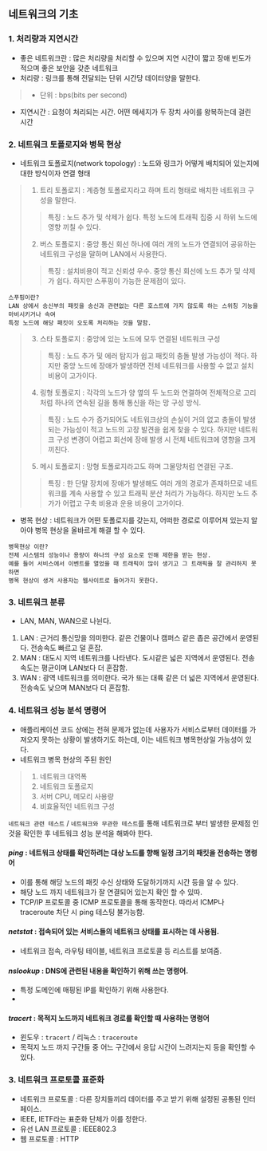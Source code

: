 ## 네트워크의 기초

### 1. 처리량과 지연시간
- 좋은 네트워크란 : 많은 처리량을 처리할 수 있으며 지연 시간이 짧고 장애 빈도가 적으며 좋은 보안을 갖춘 네트워크
- 처리량 : 링크를 통해 전달되는 단위 시간당 데이터양을 말한다.
> - 단위 : bps(bits per second)
- 지연시간 : 요청이 처리되는 시간. 어떤 메세지가 두 장치 사이를 왕복하는데 걸린 시간

### 2. 네트워크 토폴로지와 병목 현상

- 네트워크 토폴로지(network topology) : 노드와 링크가 어떻게 배치되어 있는지에 대한 방식이자 연결 형태
> 1. 트리 토폴로지 : 계층형 토폴로지라고 하며 트리 형태로 배치한 네트워크 구성을 말한다.
> > 특징 :  노드 추가 및 삭제가 쉽다. 특정 노드에 트래픽 집중 시 하위 노드에 영향 끼칠 수 있다.
> 
> 2. 버스 토폴로지 : 중앙 통신 회선 하나에 여러 개의 노드가 연결되어 공유하는 네트워크 구성을 말하며 LAN에서 사용한다.
> > 특징 : 설치비용이 적고 신뢰성 우수. 중앙 통신 회선에 노드 추가 및 삭제가 쉽다. 하지만 스푸핑이 가능한 문제점이 있다.
```
스푸핑이란?
LAN 상에서 송신부의 패킷을 송신과 관련없는 다른 호스트에 가지 않도록 하는 스위칭 기능을 마비시키거나 속여
특정 노드에 해당 패킷이 오도록 처리하는 것을 말함.
```
> 3. 스타 토폴로지 : 중앙에 있는 노드에 모두 연결된 네트워크 구성
> > 특징 : 노드 추가 및 에러 탐지가 쉽고 패킷의 충돌 발생 가능성이 적다.
> 하지만 중앙 노드에 장애가 발생하면 전체 네트워크를 사용할 수 없고 설치 비용이 고가이다.
> 
> 4. 링형 토폴로지 : 각각의 노드가 양 옆의 두 노드와 연결하여 전체적으로 고리처럼 하나의 연속된 길을 통해 통신을 하는 망 구성 방식.
> > 특징 : 노드 수가 증가되어도 네트워크상의 손실이 거의 없고 충돌이 발생되는 가능성이 적고 노드의 고장 발견을 쉽게 찾을 수 있다.
> > 하지만 네트워크 구성 변경이 어렵고 회선에 장애 발생 시 전체 네트워크에 영향을 크게 끼친다.
> 
> 5. 메시 토폴로지 : 망형 토폴로지라고도 하며 그물망처럼 연결된 구조.
> > 특징 : 한 단말 장치에 장애가 발생해도 여러 개의 경로가 존재하므로 네트워크를 계속 사용할 수 있고 트래픽 분산 처리가 가능하다.
> > 하지만 노드 추가가 어렵고 구축 비용과 운용 비용이 고가이다.

- 병목 현상 : 네트워크가 어떤 토폴로지를 갖는지, 어떠한 경로로 이루어져 있는지 알아야 병목 현상을 올바르게 해결 할 수 있다.
```
병목현상 이란?
전체 시스템의 성능이나 용량이 하나의 구성 요소로 인해 제한을 받는 현상. 
예를 들어 서비스에서 이벤트를 열었을 때 트래픽이 많이 생기고 그 트래픽을 잘 관리하지 못하면 
병목 현상이 생겨 사용자는 웹사이트로 들어가지 못한다.
```

### 3. 네트워크 분류

- LAN, MAN, WAN으로 나뉜다.
1. LAN : 근거리 통신망을 의미한다. 같은 건물이나 캠퍼스 같은 좁은 공간에서 운영된다. 전송속도 빠르고 덜 혼잡.
2. MAN : 대도시 지역 네트워크를 나타낸다. 도시같은 넓은 지역에서 운영된다. 전송속도는 평균이며 LAN보다 더 혼잡함.
3. WAN : 광역 네트워크를 의미한다. 국가 또는 대륙 같은 더 넓은 지역에서 운영된다. 전송속도 낮으며 MAN보다 더 혼잡함.

### 4. 네트워크 성능 분석 명령어

- 애플리케이션 코드 상에는 전혀 문제가 없는데 사용자가 서비스로부터 데이터를 가져오지 못하는 상황이 발생하기도 하는데, 이는 네트워크 병목현상일 가능성이 있다.
- 네트워크 병목 현상의 주된 원인
> 1. 네트워크 대역폭
> 2. 네트워크 토폴로지
> 3. 서버 CPU, 메모리 사용량
> 4. 비효율적인 네트워크 구성

`네트워크 관련 테스트` / `네트워크와 무관한 테스트`를 통해 네트워크로 부터 발생한 문제점 인것을 확인한 후 네트워크 성능 분석을 해봐야 한다.

#### *ping* : 네트워크 상태를 확인하려는 대상 노드를 향해 일정 크기의 패킷을 전송하는 명령어
- 이를 통해 해당 노드의 패킷 수신 상태와 도달하기까지 시간 등을 알 수 있다. 
- 해당 노드 까지 네트워크가 잘 연결되어 있는지 확인 할 수 있따. 
- TCP/IP 프로토콜 중 ICMP 프로토콜을 통해 동작한다. 따라서 ICMP나 traceroute 차단 시 ping 테스팅 불가능함.

#### *netstat* : 접속되어 있는 서비스들의 네트워크 상태를 표시하는 데 사용됨. 
- 네트워크 접속, 라우팅 테이블, 네트워크 프로토콜 등 리스트를 보여줌.

#### *nslookup* : DNS에 관련된 내용을 확인하기 위해 쓰는 명령어.
- 특정 도메인에 매핑된 IP를 확인하기 위해 사용한다.
- 
#### *tracert* : 목적지 노드까지 네트워크 경로를 확인할 때 사용하는 명령어
- 윈도우 : `tracert` / 리눅스 : `traceroute`
- 목적지 노드 까지 구간들 중 어느 구간에서 응답 시간이 느려지는지 등을 확인할 수 있다.

### 3. 네트워크 프로토콜 표준화
- 네트워크 프로토콜 : 다른 장치들끼리 데이터를 주고 받기 위해 설정된 공통된 인터페이스.
- IEEE, IETF라는 표준화 단체가 이를 정한다.
- 유선 LAN 프로토콜 : IEEE802.3
- 웹 프로토콜 : HTTP